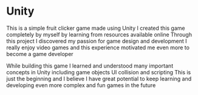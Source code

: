 # Unity
This is a simple fruit clicker game made using Unity
I created this game completely by myself by learning from resources available online
Through this project I discovered my passion for game design and development
I really enjoy video games and this experience motivated me even more to become a game developer

While building this game I learned and understood many important concepts in Unity including game objects UI collision and scripting
This is just the beginning and I believe I have great potential to keep learning and developing even more complex and fun games in the future

